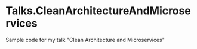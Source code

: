 # Talks.CleanArchitectureAndMicroservices
Sample code for my talk "Clean Architecture and Microservices"
